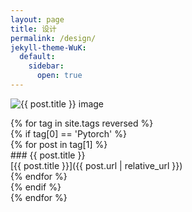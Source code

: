 ```yaml
---
layout: page
title: 设计
permalink: /design/
jekyll-theme-WuK:
  default:
    sidebar:
      open: true
---
```


<img src="https://w.wallhaven.cc/full/ex/wallhaven-ex9gwo.png" alt="{{ post.title }} image" />  

{% for tag in site.tags reversed %}  
 {% if tag[0] == 'Pytorch' %}  
   {% for post in tag[1] %}  
      ### {{ post.title }}  
     [{{ post.title }}]({{ post.url | relative_url }})  
   {% endfor %}  
 {% endif %}  
{% endfor %} 
